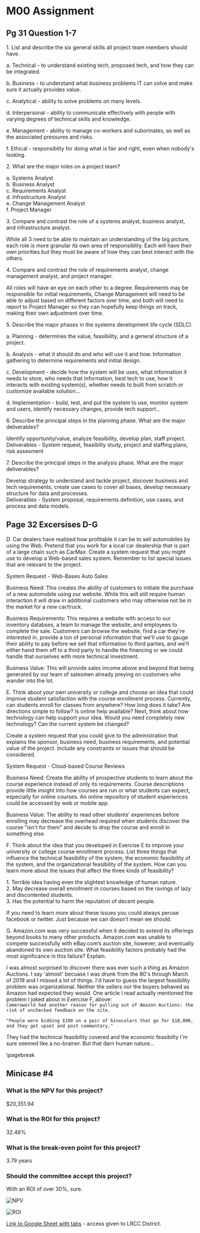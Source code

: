 # M00 Assignment

## Pg 31 Question 1-7

1\. List and describe the six general skills all project team members should have.

a\. Technical - to understand existing tech, proposed tech, and how they can be integrated.

b\. Business - to understand what business problems IT can solve and make sure it actually provides value.

c\. Analytical - ability to solve problems on many levels.

d\. Interpersonal - ability to communicate effectively with people with varying degrees of technical skills and knowledge.

e\. Management - ability to manage co-workers and suborinates, as well as the associated pressures and risks.

f\. Ethical - responsiblity for doing what is fair and right, even when nobody's looking.



2\. What are the major roles on a project team?  

a\. Systems Analyst  
b\. Business Analyst  
c\. Requirements Analyst  
d\. Infrastructure Analyst  
e\. Change Management Analyst  
f\. Project Manager  

3\. Compare and contrast the role of a systems analyst, business analyst, and infrastructure analyst.  

While all 3 need to be able to maintain an understanding of the big picture, each role is more granular its own area of responsiblity.  Each will have their own priorities but they must be aware of how they can best interact with the others.

4\. Compare and contrast the role of requirements analyst, change management analyst, and project manager.

All roles will have an eye on each other to a degree.  Requirements may be responsible for initial requirements, Change Management will need to be able to adjust based on different factors over time, and both will need to report to Project Manager so they can hopefully keep things on track, making their own adjustment over time.

5\. Describe the major phases in the systems development life cycle (SDLC).  

a\. Planning - determines the value, feasibility, and a general structure of a project.  

b\. Analysis - what it should do and who will use it and how.  Information gathering to determine requirements and initial design.

c\. Development - decide how the system will be uses, what information it needs to store, who needs that information, best tech to use, how it interacts with existing system(s), whether needs to built from scratch or customize available solution...

d\. Implementation - build, test, and put the system to use, monitor system and users, identify necessary changes, provide tech support... 

6\. Describe the principal steps in the planning phase. What are the major deliverables?  

Identify opportunity/value, analyze feasibility, develop plan, staff project.  
Deliverables - System request, feasibilty study, project and staffing plans, risk assesment

7\. Describe the principal steps in the analysis phase. What are the major deliverables?  

Develop strategy to understand and tackle project, discover business and tech requirements, create use cases to cover all bases, develop necessary structure for data and processes.  
Deliverables - System proposal, requirements definition, use cases, and process and data models.


## Page 32 Excersises D-G

D\. Car dealers have realized how profitable it can be to sell automobiles by using the Web. Pretend that you work for a local car dealership that is part of a large chain such as CarMax.  Create a system request that you might use to develop a Web-based sales system. Remember to list special issues that are relevant to the project.

System Request - Web-Bases Auto Sales

Business Need: This creates the ability of customers to initiate the purchase of a new automobile using our website.  While this will still require human interaction it will draw in additional customers who may otherwise not be in the market for a new car/truck.

Business Requirements: This requires a website with access to our inventory databses, a team to manage the website, and employees to complete the sale.  Customers can browse the website, find a car they're interested in, provide a ton of personal information that we'll use to gauge their ability to pay before we sell that information to third parties, and we'll either hand them off to a third party to handle the financing or we could handle that ourselves with more technical investment.

Business Value: This will provide sales income above and beyond that being generated by our team of salesmen already preying on customers who wander into the lot.



E\. Think about your own university or college and choose an idea that could improve student satisfaction with the course enrollment process. Currently, can students enroll for classes from anywhere? How long does it take? Are directions simple to follow? Is online help available? Next, think about how technology can help support your idea. Would you need completely new technology? Can the current system be changed?

Create a system request that you could give to the administration that explains the sponsor, business need, business requirements, and potential value of the project.  Include any constraints or issues that should be considered.

System Request - Cloud-based Course Reviews

Business Need: Create the ability of prospective students to learn about the course experience instead of only its requirements.  Course descriptions provide little insight into how courses are run or what students can expect, especially for online courses.  An online repository of student experiences could be accessed by web or mobile app.

Business Value: The ability to read other students' experiences before enrolling may decrease the overhead required when students discover the course "isn't for them" and decide to drop the course and enroll in something else.



F\. Think about the idea that you developed in Exercise E to improve your university or college course enrollment process.  List three things that influence the technical feasibility of the system, the economic feasibility of the system, and the organizational feasibility of the system. How can you learn more about the issues that affect the three kinds of feasibility? 

1\. Terrible idea having even the slightest knowledge of human nature.  
2\. May decrease overall enrollment in courses based on the ravings of lazy and discontented students.  
3\. Has the potential to harm the reputation of decent people.  

If you need to learn more about these issues you could always peruse facebook or twitter.  Just because we can doesn't mean we should.  



G\. Amazon.com was very successful when it decided to extend its offerings beyond books to many other products. Amazon.com was unable to compete successfully with eBay.com’s auction site, however, and eventually abandoned its own auction site. What feasibility factors probably had the most significance in this failure? Explain.  

I was almost surprised to discover there was ever such a thing as Amazon Auctions.  I say 'almost' becuase I was drunk from the 80's through March of 2019 and I missed a lot of things.  I'd have to guess the largest feasibility problem was organizational.  Neither the sellers nor the buyers behaved as Amazon had expected they would.  One article I read actually mentioned the problem I joked about in Exercise F, above:  
```Cameraworld had another reason for pulling out of Amazon Auctions: the risk of unchecked feedback on the site.```  

```"People were bidding $100 on a pair of binoculars that go for $10,000, and they get upset and post commentary,"```

They had the technical feasibility covered and the economic feasibilty I'm sure seemed like a no-brainer.  But that darn human nature...

\pagebreak

## Minicase \#4

### What is the NPV for this project?

$20,351.94

### What is the ROI for this project?

32.46%

###  What is the break-even point for this project?

3.79 years

### Should the committee accept this project?

With an ROI of over 30%, sure.


![NPV](homework/m00-4a.jpg)

![ROI](homework/m00-4b.jpg)

[Link to Google Sheet with tabs](https://docs.google.com/spreadsheets/d/1eh8Yy_2leKtZAUQLdwRF6WVsJex2_lbKVNjrczoOaR4/edit?usp=sharing) - access given to LRCC District.
